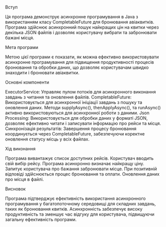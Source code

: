 Вступ

Ця програма демонструє асинхронне програмування в Java з використанням класу CompletableFuture для бронювання авіаквитків. Програма здійснює асинхронний пошук найкращих цін на квитки через декілька JSON файлів і дозволяє користувачу вибрати та забронювати бажані місця.

Мета програми

Метою цієї програми є показати, як можна ефективно використовувати асинхронне програмування для підвищення продуктивності процесів бронювання та обробки даних, що дозволяє користувачам швидко знаходити і бронювати авіаквитки.

Основні компоненти

ExecutorService: Управляє пулом потоків для асинхронного виконання завдань з читання та оновлення файлів.
CompletableFuture: Використовується для асинхронної ініціації завдань з пошуку та оновлення даних. Методи supplyAsync(), thenApplyAsync(), та runAsync() активно використовуються для асинхронної роботи з даними.
Json Processing: Використовується для обробки даних у форматі JSON, дозволяє ефективно читати і записувати інформацію про рейси та місця.
Синхронізація результатів: Завершення процесу бронювання координується через CompletableFuture, забезпечуючи коректне оновлення статусу місць у всіх файлах.

Хід виконання

Програма вивантажує список доступних рейсів.
Користувач вводить свій вибір рейсу.
Програма асинхронно визначає найкращу ціну.
Запитує користувача про бажання забронювати місце.
При позитивній відповіді здійснюється процес бронювання та оплати.
Оновлення даних про місця в файлі.

Висновок

Програма підтверджує ефективність використання асинхронного програмування у багатопоточному середовищі для складних завдань, таких як бронювання квитків. Асинхронність забезпечує високу продуктивність та зменшує час відгуку для користувача, підвищуючи загальну ефективність програми.
